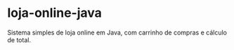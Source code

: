 # loja-online-java
Sistema simples de loja online em Java, com carrinho de compras e cálculo de total.
